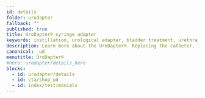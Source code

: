 ```yaml
---
id: details
folder: urodapter
fallback: ""
published: true
title: UroDapter® syringe adapter
keywords: instillation, urological adapter, bladder treatment, urethra treatment, UroDapter®, iAluadapter®
description: Learn more about the UroDapter®. Replacing the catheter, it enables the painless and complication-free treatment of the bladder and the urethra
canonical: _ud
menutitle: UroDapter®
#hero: urodapter/details_hero
blocks:
  - id: urodapter/details
  - id: cta/shop_ud
  - id: index/testimonials
---
```

